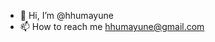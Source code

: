 - 👋 Hi, I’m @hhumayune
- 📫 How to reach me hhumayune@gmail.com

<!---
hhumayune/hhumayune is a ✨ special ✨ repository because its `README.md` (this file) appears on your GitHub profile.
You can click the Preview link to take a look at your changes.
--->
